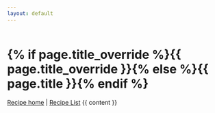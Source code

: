```yaml
---
layout: default
---
```

<header>
    <div class="wrapper">
    </div>
</header>
<div class="content">
    <h1>{% if page.title_override %}{{ page.title_override }}{% else %}{{ page.title }}{% endif %}</h1>
    <a href='{{ "/" | prepend: site.baseurl }}'>Recipe home</a> | <a href='{{ "/recipe/all.html" | prepend: site.baseurl }}'>Recipe List</a>
    {{ content }}
</div>  
